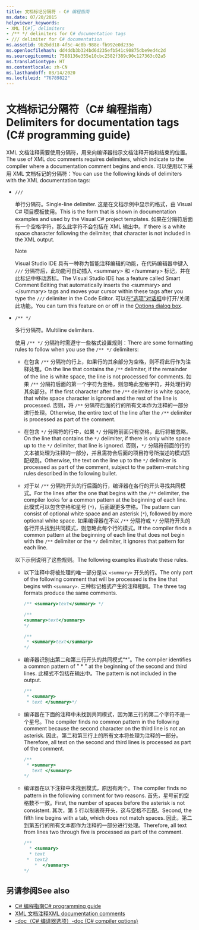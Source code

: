 ```yaml
---
title: 文档标记分隔符 - C# 编程指南
ms.date: 07/20/2015
helpviewer_keywords:
- XML [C#], delimiters
- /** */ delimiters for C# documentation tags
- /// delimiter for C# documentation
ms.assetid: 9b2bdd18-4f5c-4c0b-988e-fb992e0d233e
ms.openlocfilehash: dd4ddb3b324bd6d235efb541c90875dbe9ed4c2d
ms.sourcegitcommit: 7588136e355e10cbc2582f389c90c127363c02a5
ms.translationtype: HT
ms.contentlocale: zh-CN
ms.lasthandoff: 03/14/2020
ms.locfileid: "76789822"
---
```

# <a name="delimiters-for-documentation-tags-c-programming-guide"></a><span data-ttu-id="dfb1b-102">文档标记分隔符（C# 编程指南）</span><span class="sxs-lookup"><span data-stu-id="dfb1b-102">Delimiters for documentation tags (C# programming guide)</span></span>

<span data-ttu-id="dfb1b-103">XML 文档注释需要使用分隔符，用来向编译器指示文档注释开始和结束的位置。</span><span class="sxs-lookup"><span data-stu-id="dfb1b-103">The use of XML doc comments requires delimiters, which indicate to the compiler where a documentation comment begins and ends.</span></span> <span data-ttu-id="dfb1b-104">可以使用以下采用 XML 文档标记的分隔符：</span><span class="sxs-lookup"><span data-stu-id="dfb1b-104">You can use the following kinds of delimiters with the XML documentation tags:</span></span>

- `///`

  <span data-ttu-id="dfb1b-105">单行分隔符。</span><span class="sxs-lookup"><span data-stu-id="dfb1b-105">Single-line delimiter.</span></span> <span data-ttu-id="dfb1b-106">这是在文档示例中显示的格式，由 Visual C# 项目模板使用。</span><span class="sxs-lookup"><span data-stu-id="dfb1b-106">This is the form that is shown in documentation examples and used by the Visual C# project templates.</span></span> <span data-ttu-id="dfb1b-107">如果在分隔符后面有一个空格字符，那么此字符不会包括在 XML 输出中。</span><span class="sxs-lookup"><span data-stu-id="dfb1b-107">If there is a white space character following the delimiter, that character is not included in the XML output.</span></span>

  > [!NOTE]
  > <span data-ttu-id="dfb1b-108">Visual Studio IDE 具有一种称为智能注释编辑的功能，在代码编辑器中键入 `///` 分隔符后，此功能可自动插入 \<summary> 和 \</summary> 标记，并在此标记中移动游标。</span><span class="sxs-lookup"><span data-stu-id="dfb1b-108">The Visual Studio IDE has a feature called Smart Comment Editing that automatically inserts the \<summary> and \</summary> tags and moves your cursor within these tags after you type the `///` delimiter in the Code Editor.</span></span> <span data-ttu-id="dfb1b-109">可以在[“选项”对话框](/visualstudio/ide/reference/options-text-editor-csharp-advanced)中打开/关闭此功能。</span><span class="sxs-lookup"><span data-stu-id="dfb1b-109">You can turn this feature on or off in the [Options dialog box](/visualstudio/ide/reference/options-text-editor-csharp-advanced).</span></span>
  
- `/** */`

  <span data-ttu-id="dfb1b-110">多行分隔符。</span><span class="sxs-lookup"><span data-stu-id="dfb1b-110">Multiline delimiters.</span></span>

  <span data-ttu-id="dfb1b-111">使用 `/** */` 分隔符时需遵守一些格式设置规则：</span><span class="sxs-lookup"><span data-stu-id="dfb1b-111">There are some formatting rules to follow when you use the `/** */` delimiters:</span></span>
  
  - <span data-ttu-id="dfb1b-112">在包含 `/**` 分隔符的行上，如果行的其余部分为空格，则不将此行作为注释处理。</span><span class="sxs-lookup"><span data-stu-id="dfb1b-112">On the line that contains the `/**` delimiter, if the remainder of the line is white space, the line is not processed for comments.</span></span> <span data-ttu-id="dfb1b-113">如果 `/**` 分隔符后面的第一个字符为空格，则忽略此空格字符，并处理行的其余部分。</span><span class="sxs-lookup"><span data-stu-id="dfb1b-113">If the first character after the `/**` delimiter is white space, that white space character is ignored and the rest of the line is processed.</span></span> <span data-ttu-id="dfb1b-114">否则，将 `/**` 分隔符后面的行的所有文本作为注释的一部分进行处理。</span><span class="sxs-lookup"><span data-stu-id="dfb1b-114">Otherwise, the entire text of the line after the `/**` delimiter is processed as part of the comment.</span></span>

  - <span data-ttu-id="dfb1b-115">在包含 `*/` 分隔符的行中，如果 `*/` 分隔符前面只有空格，此行将被忽略。</span><span class="sxs-lookup"><span data-stu-id="dfb1b-115">On the line that contains the `*/` delimiter, if there is only white space up to the `*/` delimiter, that line is ignored.</span></span> <span data-ttu-id="dfb1b-116">否则，`*/` 分隔符前面的行的文本被处理为注释的一部分，并且需符合后面的项目符号所描述的模式匹配规则。</span><span class="sxs-lookup"><span data-stu-id="dfb1b-116">Otherwise, the text on the line up to the `*/` delimiter is processed as part of the comment, subject to the pattern-matching rules described in the following bullet.</span></span>
  
  - <span data-ttu-id="dfb1b-117">对于以 `/**` 分隔符开头的行后面的行，编译器在各行的开头寻找共同模式。</span><span class="sxs-lookup"><span data-stu-id="dfb1b-117">For the lines after the one that begins with the `/**` delimiter, the compiler looks for a common pattern at the beginning of each line.</span></span> <span data-ttu-id="dfb1b-118">此模式可以包含空格和星号 (`*`)，后面跟更多空格。</span><span class="sxs-lookup"><span data-stu-id="dfb1b-118">The pattern can consist of optional white space and an asterisk (`*`), followed by more optional white space.</span></span> <span data-ttu-id="dfb1b-119">如果编译器在不以 `/**` 分隔符或 `*/` 分隔符开头的各行开头找到共同模式，则忽略此每个行的模式。</span><span class="sxs-lookup"><span data-stu-id="dfb1b-119">If the compiler finds a common pattern at the beginning of each line that does not begin with the `/**` delimiter or the `*/` delimiter, it ignores that pattern for each line.</span></span>

  <span data-ttu-id="dfb1b-120">以下示例说明了这些规则。</span><span class="sxs-lookup"><span data-stu-id="dfb1b-120">The following examples illustrate these rules.</span></span>

  - <span data-ttu-id="dfb1b-121">以下注释中将被处理的唯一部分是以 `<summary>` 开头的行。</span><span class="sxs-lookup"><span data-stu-id="dfb1b-121">The only part of the following comment that will be processed is the line that begins with `<summary>`.</span></span> <span data-ttu-id="dfb1b-122">三种标记格式产生的注释相同。</span><span class="sxs-lookup"><span data-stu-id="dfb1b-122">The three tag formats produce the same comments.</span></span>

    ```csharp
    /** <summary>text</summary> */

    /**
    <summary>text</summary>
    */

    /**
     * <summary>text</summary>
    */
    ```

  - <span data-ttu-id="dfb1b-123">编译器识别出第二和第三行开头的共同模式“\*”。</span><span class="sxs-lookup"><span data-stu-id="dfb1b-123">The compiler identifies a common pattern of " \* " at the beginning of the second and third lines.</span></span> <span data-ttu-id="dfb1b-124">此模式不包括在输出中。</span><span class="sxs-lookup"><span data-stu-id="dfb1b-124">The pattern is not included in the output.</span></span>

    ```csharp
    /**
     * <summary>
     * text </summary>*/
    ```

  - <span data-ttu-id="dfb1b-125">编译器在下面的注释中未找到共同模式，因为第三行的第二个字符不是一个星号。</span><span class="sxs-lookup"><span data-stu-id="dfb1b-125">The compiler finds no common pattern in the following comment because the second character on the third line is not an asterisk.</span></span> <span data-ttu-id="dfb1b-126">因此，第二和第三行上的所有文本将处理为注释的一部分。</span><span class="sxs-lookup"><span data-stu-id="dfb1b-126">Therefore, all text on the second and third lines is processed as part of the comment.</span></span>

    ```csharp
    /**
     * <summary>
       text </summary>
    */
    ```

  - <span data-ttu-id="dfb1b-127">编译器在以下注释中未找到模式，原因有两个。</span><span class="sxs-lookup"><span data-stu-id="dfb1b-127">The compiler finds no pattern in the following comment for two reasons.</span></span> <span data-ttu-id="dfb1b-128">首先，星号前的空格数不一致。</span><span class="sxs-lookup"><span data-stu-id="dfb1b-128">First, the number of spaces before the asterisk is not consistent.</span></span> <span data-ttu-id="dfb1b-129">其次，第 5 行以制表符开头，这与空格不匹配。</span><span class="sxs-lookup"><span data-stu-id="dfb1b-129">Second, the fifth line begins with a tab, which does not match spaces.</span></span> <span data-ttu-id="dfb1b-130">因此，第二到第五行的所有文本都作为注释的一部分进行处理。</span><span class="sxs-lookup"><span data-stu-id="dfb1b-130">Therefore, all text from lines two through five is processed as part of the comment.</span></span>

    <!-- markdownlint-disable MD010 -->
    ```csharp
    /**
      * <summary>
      * text
     *  text2
        *  </summary>
    */
    ```
    <!-- markdownlint-enable MD010 -->

## <a name="see-also"></a><span data-ttu-id="dfb1b-131">另请参阅</span><span class="sxs-lookup"><span data-stu-id="dfb1b-131">See also</span></span>

- [<span data-ttu-id="dfb1b-132">C# 编程指南</span><span class="sxs-lookup"><span data-stu-id="dfb1b-132">C# programming guide</span></span>](../index.md)
- [<span data-ttu-id="dfb1b-133">XML 文档注释</span><span class="sxs-lookup"><span data-stu-id="dfb1b-133">XML documentation comments</span></span>](./index.md)
- [<span data-ttu-id="dfb1b-134">-doc（C# 编译器选项）</span><span class="sxs-lookup"><span data-stu-id="dfb1b-134">-doc (C# compiler options)</span></span>](../../language-reference/compiler-options/doc-compiler-option.md)
